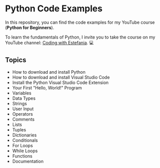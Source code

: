 # Python Code Examples
In this repository, you can find the code examples for my YouTube course (**Python for Beginners**).

To learn the fundamentals of Python, I invite you to take the course on my YouTube channel: [Coding with Estefania](https://www.youtube.com/codingwithestefania). 💻

## Topics

* How to download and install Python
* How to download and install Visual Studio Code
* Install the Python Visual Studio Code Extension
* Your First "Hello, World!" Program
* Variables
* Data Types
* Strings
* User Input
* Operators
* Comments
* Lists
* Tuples
* Dictionaries
* Conditionals
* For Loops
* While Loops
* Functions
* Documentation
